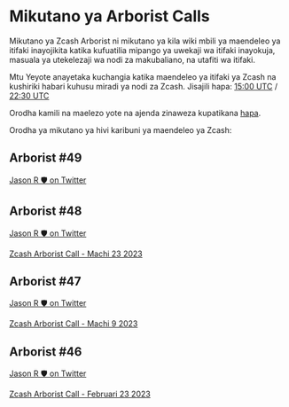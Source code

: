 # Mikutano ya Arborist Calls

Mikutano ya Zcash Arborist ni mikutano ya kila wiki mbili ya maendeleo ya itifaki inayojikita katika kufuatilia mipango ya uwekaji wa itifaki inayokuja, masuala ya utekelezaji wa nodi za makubaliano, na utafiti wa itifaki.

Mtu Yeyote anayetaka kuchangia katika maendeleo ya itifaki ya Zcash na kushiriki habari kuhusu miradi ya nodi za Zcash. Jisajili hapa: [15:00 UTC](https://us06web.zoom.us/webinar/register/WN_Vk7WMz9sRkiIr_hqH_x3LA) / [22:30 UTC](https://us06web.zoom.us/webinar/register/WN_z0k1ipsnRkS4-DGqDhULdA)

Orodha kamili na maelezo yote na ajenda zinaweza kupatikana [hapa](https://github.com/ZcashCommunityGrants/arboretum-notes). 

Orodha ya mikutano ya hivi karibuni ya maendeleo ya Zcash:

## Arborist #49

[Jason R 🛡️ on Twitter](https://twitter.com/zksquirrel/status/1644115391575105537?cxt=HHwWgoCxyZuPidEtAAAA)

## Arborist #48

[Jason R 🛡️ on Twitter](https://twitter.com/zksquirrel/status/1639157209962541058?cxt=HHwWhMCz7Yezur8tAAAA)

[Zcash Arborist Call - Machi 23 2023](https://www.youtube.com/watch?v=k9bd3KCUoNs)

## Arborist #47

[Jason R 🛡️ on Twitter](https://twitter.com/zksquirrel/status/1633999586023944199)

[Zcash Arborist Call - Machi 9 2023](https://www.youtube.com/watch?v=_FQlSvlukmU)

## Arborist #46

[Jason R 🛡️ on Twitter](https://twitter.com/zksquirrel/status/1629021480372641800)

[Zcash Arborist Call - Februari 23 2023](https://www.youtube.com/watch?v=iw5bAyLFpf4)
